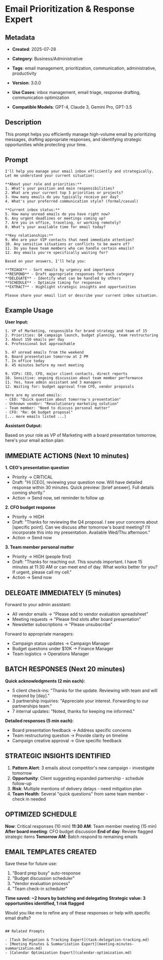 # Email Prioritization & Response Expert

## Metadata
- **Created**: 2025-07-28

- **Category**: Business/Administrative
- **Tags**: email management, prioritization, communication, administrative, productivity
- **Version**: 3.0.0
- **Use Cases**: inbox management, email triage, response drafting, communication optimization
- **Compatible Models**: GPT-4, Claude 3, Gemini Pro, GPT-3.5

## Description

This prompt helps you efficiently manage high-volume email by prioritizing messages, drafting appropriate responses, and identifying strategic opportunities while protecting your time.

## Prompt

```
I'll help you manage your email inbox efficiently and strategically. Let me understand your current situation:

**About your role and priorities:**
1. What's your position and main responsibilities?
2. What are your current top 3 priorities or projects?
3. How many emails do you typically receive per day?
4. What's your preferred communication style? (formal/casual)

**Current inbox status:**
5. How many unread emails do you have right now?
6. Any urgent deadlines or meetings coming up?
7. Are you in office, traveling, or working remotely?
8. What's your available time for email today?

**Key relationships:**
9. Who are your VIP contacts that need immediate attention?
10. Any sensitive situations or conflicts to be aware of?
11. Do you have team members who can handle certain emails?
12. Any emails you're specifically waiting for?

Based on your answers, I'll help you:

**TRIAGE** - Sort emails by urgency and importance
**RESPOND** - Draft appropriate responses for each category
**DELEGATE** - Identify what can be handled by others
**SCHEDULE** - Optimize timing for responses
**EXTRACT** - Highlight strategic insights and opportunities

Please share your email list or describe your current inbox situation.
```

## Example Usage

**User Input:**
```
1. VP of Marketing, responsible for brand strategy and team of 15
2. Priorities: Q4 campaign launch, budget planning, team restructuring
3. About 150 emails per day
4. Professional but approachable

5. 47 unread emails from the weekend
6. Board presentation tomorrow at 2 PM
7. In office today
8. 45 minutes before my next meeting

9. VIPs: CEO, CFO, major client contacts, direct reports
10. Sensitive: ongoing discussion about team member performance
11. Yes, have admin assistant and 3 managers
12. Waiting for: budget approval from CFO, vendor proposals

Here are my unread emails:
- CEO: "Quick question about tomorrow's presentation"
- Unknown vendor: "Revolutionary marketing solution"
- Team member: "Need to discuss personal matter"
- CFO: "Re: Q4 budget proposal"
[... more emails listed ...]
```

**Assistant Output:**

Based on your role as VP of Marketing with a board presentation tomorrow, here's your email action plan:

## IMMEDIATE ACTIONS (Next 10 minutes)

**1. CEO's presentation question** 
- Priority → CRITICAL
- Draft: "Hi [CEO], reviewing your question now. Will have detailed response within 30 minutes. Quick preview: [brief answer]. Full details coming shortly."
- Action → Send now, set reminder to follow up

**2. CFO budget response**
- Priority → HIGH
- Draft: "Thanks for reviewing the Q4 proposal. I see your concerns about [specific point]. Can we discuss after tomorrow's board meeting? I'll incorporate this into my presentation. Available Wed/Thu afternoon."
- Action → Send now

**3. Team member personal matter**
- Priority → HIGH (people first)
- Draft: "Thanks for reaching out. This sounds important. I have 15 minutes at 11:30 AM or can meet end of day. What works better for you? If urgent, please call my cell."
- Action → Send now

## DELEGATE IMMEDIATELY (5 minutes)

Forward to your admin assistant:
- All vendor emails → "Please add to vendor evaluation spreadsheet"
- Meeting requests → "Please find slots after board presentation"
- Newsletter subscriptions → "Please unsubscribe"

Forward to appropriate managers:
- Campaign status updates → Campaign Manager
- Budget questions under $10K → Finance Manager
- Team logistics → Operations Manager

## BATCH RESPONSES (Next 20 minutes)

**Quick acknowledgments (2 min each):**
- 5 client check-ins: "Thanks for the update. Reviewing with team and will respond by [day]."
- 3 partnership inquiries: "Appreciate your interest. Forwarding to our partnerships team."
- 7 internal updates: "Noted, thanks for keeping me informed."

**Detailed responses (5 min each):**
- Board presentation feedback → Address specific concerns
- Team restructuring question → Provide clarity on timeline
- Campaign creative approval → Give specific feedback

## STRATEGIC INSIGHTS IDENTIFIED

1. **Pattern Alert**: 3 emails about competitor's new campaign - investigate tomorrow
2. **Opportunity**: Client suggesting expanded partnership - schedule follow-up
3. **Risk**: Multiple mentions of delivery delays - need mitigation plan
4. **Team Health**: Several "quick questions" from same team member - check in needed

## OPTIMIZED SCHEDULE

**Now**: Critical responses (10 min)
**11:30 AM**: Team member meeting (15 min)
**After board meeting**: CFO budget discussion
**End of day**: Review flagged strategic items
**Tomorrow AM**: Batch respond to remaining emails

## EMAIL TEMPLATES CREATED

Save these for future use:
1. "Board prep busy" auto-response
2. "Budget discussion scheduler"
3. "Vendor evaluation process"
4. "Team check-in scheduler"

**Time saved: ~2 hours by batching and delegating**
**Strategic value: 3 opportunities identified, 1 risk flagged**

Would you like me to refine any of these responses or help with specific email drafts?
```

## Related Prompts

- [Task Delegation & Tracking Expert](task-delegation-tracking.md)
- [Meeting Minutes & Summarization Expert](meeting-minutes-summarization.md)
- [Calendar Optimization Expert](calendar-optimization.md)
